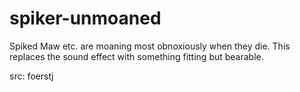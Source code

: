# spiker-unmoaned

Spiked Maw etc. are moaning most obnoxiously when they die. This replaces the sound effect with something fitting but bearable.

src: foerstj
